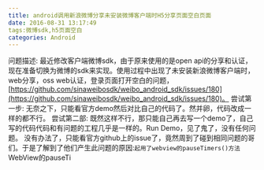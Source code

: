 ```yaml
---
title: android调用新浪微博分享未安装微博客户端时H5分享页面空白页面
date: 2016-08-31 13:17:49
tags:微博sdk,h5页面空白
categories: Android
---
```

问题描述: 最近修改客户端微博sdk，由于原来使用的是open api的分享和认证，现在准备切换为微博的sdk来实现。使用过程中出现了未安装新浪微博客户端时，web分享，oss web认证，登录页面打开空白的问题，[https://github.com/sinaweibosdk/weibo_android_sdk/issues/180](https://github.com/sinaweibosdk/weibo_android_sdk/issues/180)。
尝试第一步: 无奈之下，只能看官方demo然后对比自己的代码了。然并卵，代码改成一样的都不行。
尝试第二部: 既然这样不行，那只能自己再去写一个demo了，自己写的代码代码和有问题的工程几乎是一样的。Run Demo，见了鬼了，没有任何问题。
没有办法了，只能看官方github上的issue了，竟然周到了碰到相同问题的哥们。于是了解到了他们产生此问题的原因:`起用了webview的pauseTimers()方法`
WebView的pauseTi
